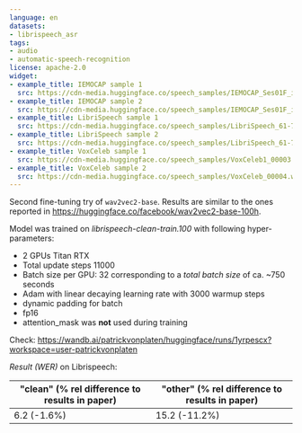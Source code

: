 ```yaml
---
language: en
datasets:
- librispeech_asr
tags:
- audio
- automatic-speech-recognition
license: apache-2.0
widget:
- example_title: IEMOCAP sample 1
  src: https://cdn-media.huggingface.co/speech_samples/IEMOCAP_Ses01F_impro03_F013.wav
- example_title: IEMOCAP sample 2
  src: https://cdn-media.huggingface.co/speech_samples/IEMOCAP_Ses01F_impro04_F000.wav
- example_title: LibriSpeech sample 1
  src: https://cdn-media.huggingface.co/speech_samples/LibriSpeech_61-70968-0000.flac
- example_title: LibriSpeech sample 2
  src: https://cdn-media.huggingface.co/speech_samples/LibriSpeech_61-70968-0001.flac
- example_title: VoxCeleb sample 1
  src: https://cdn-media.huggingface.co/speech_samples/VoxCeleb1_00003.wav
- example_title: VoxCeleb sample 2
  src: https://cdn-media.huggingface.co/speech_samples/VoxCeleb_00004.wav
---
```


Second fine-tuning try of `wav2vec2-base`. Results are similar to the ones reported in https://huggingface.co/facebook/wav2vec2-base-100h.

Model was trained on *librispeech-clean-train.100* with following hyper-parameters:

- 2 GPUs Titan RTX
- Total update steps 11000
- Batch size per GPU: 32 corresponding to a *total batch size* of ca. ~750 seconds
- Adam with linear decaying learning rate with 3000 warmup steps
- dynamic padding for batch
- fp16
- attention_mask was **not** used during training

Check: https://wandb.ai/patrickvonplaten/huggingface/runs/1yrpescx?workspace=user-patrickvonplaten

*Result (WER)* on Librispeech:

| "clean" (% rel difference to results in paper) | "other" (% rel difference to results in paper) |
|---|---|
| 6.2 (-1.6%) | 15.2 (-11.2%)|
